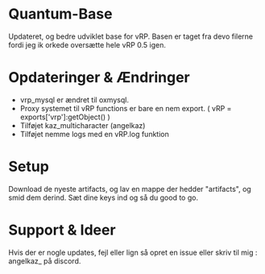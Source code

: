 # Quantum-Base
Updateret, og bedre udviklet base for vRP. Basen er taget fra devo filerne fordi jeg ik orkede oversætte hele vRP 0.5 igen.

# Opdateringer & Ændringer
- vrp_mysql er ændret til oxmysql.
- Proxy systemet til vRP functions er bare en nem export. ( vRP = exports['vrp']:getObject() )
- Tilføjet kaz_multicharacter (angelkaz)
- Tilføjet nemme logs med en vRP.log funktion

# Setup
Download de nyeste artifacts, og lav en mappe der hedder "artifacts", og smid dem derind. Sæt dine keys ind og så du good to go.

# Support & Ideer
Hvis der er nogle updates, fejl eller lign så opret en issue eller skriv til mig : angelkaz_ på discord.
